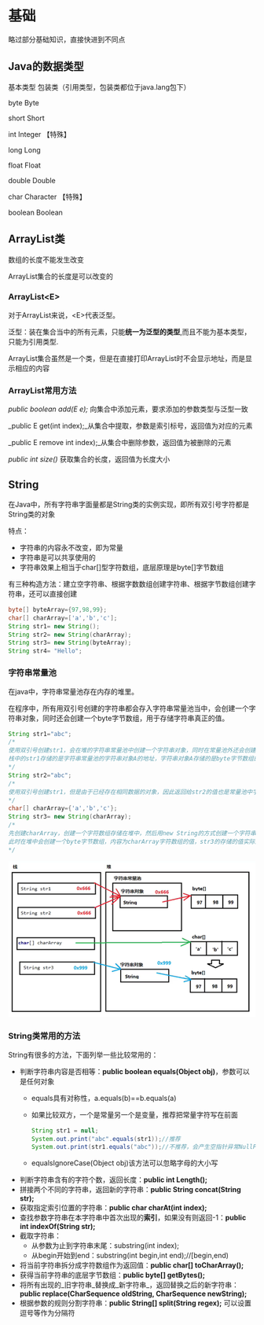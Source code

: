 # 基础

略过部分基础知识，直接快进到不同点

## Java的数据类型

基本类型 包装类（引用类型，包装类都位于java.lang包下）

byte Byte

short Short

int Integer 【特殊】

long Long

float Float

double Double

char Character 【特殊】

boolean Boolean

## ArrayList类

数组的长度不能发生改变

ArrayList集合的长度是可以改变的

### ArrayList&lt;E&gt;

对于ArrayList来说，&lt;E&gt;代表泛型。

泛型：装在集合当中的所有元素，只能**统一为泛型的类型**,而且不能为基本类型，只能为引用类型.

ArrayList集合虽然是一个类，但是在直接打印ArrayList时不会显示地址，而是显示相应的内容

### ArrayList常用方法

_public boolean add\(E e\);_ 向集合中添加元素，要求添加的参数类型与泛型一致

_public E get\(int index\);_从集合中提取，参数是索引标号，返回值为对应的元素

_public E remove int index\);_从集合中删除参数，返回值为被删除的元素

_public int size\(\)_ 获取集合的长度，返回值为长度大小

## String

在Java中，所有字符串字面量都是String类的实例实现，即所有双引号字符都是String类的对象

特点：

* 字符串的内容永不改变，即为常量
* 字符串是可以共享使用的
* 字符串效果上相当于char\[\]型字符数组，底层原理是byte\[\]字节数组

有三种构造方法：建立空字符串、根据字数数组创建字符串、根据字节数组创建字符串，还可以直接创建

```java
byte[] byteArray={97,98,99};
char[] charArray=['a','b','c'];
String str1= new String();
String str2= new String(charArray);
String str3= new String(byteArray);
String str4= "Hello";
```

### 字符串常量池

在java中，字符串常量池存在内存的堆里。

在程序中，所有用双引号创建的字符串都会存入字符串常量池当中，会创建一个字符串对象，同时还会创建一个byte字节数组，用于存储字符串真正的值。

```java
String str1="abc";
/*
使用双引号创建str1，会在堆的字符串常量池中创建一个字符串对象，同时在常量池外还会创建一个byte字节数组
栈中的str1存储的是字符串常量池的字符串对象A的地址，字符串对象A存储的是byte字节数组的地址，字节数组存取的是字符串真正的内容
*/
String str2="abc";
/*
使用双引号创建str1，但是由于已经存在相同数据的对象，因此返回给str2的值也是常量池中字符串对象A的地址
*/
char[] charArray={'a','b','c'};
String str3= new String(charArray);
/*
先创建charArray，创建一个字符数组存储在堆中，然后用new String的方式创建一个字符串对象
此时在堆中会创建一个byte字节数组，内容为charArray字符数组的值，str3的存储的值实际上为byte字节数组的地址
*/
```

![](../../.gitbook/assets/image-20210216211000171.png)

### String类常用的方法

String有很多的方法，下面列举一些比较常用的：

* 判断字符串内容是否相等：**public boolean equals\(Object obj\)**，参数可以是任何对象
  * equals具有对称性，a.equals\(b\)==b.equals\(a\)
  * 如果比较双方，一个是常量另一个是变量，推荐把常量字符写在前面

    ```java
    String str1 = null;
    System.out.print("abc".equals(str1));//推荐
    System.out.print(str1.equals("abc"));//不推荐，会产生空指针异常NullPointerException
    ```

  * equalsIgnoreCase\(Object obj\)该方法可以忽略字母的大小写
* 判断字符串含有的字符个数，返回长度：**public int Length\(\);**
* 拼接两个不同的字符串，返回新的字符串：**public String concat\(String str\);**
* 获取指定索引位置的字符串：**public char charAt\(int index\);**
* 查找参数字符串在本字符串中首次出现的**索引**，如果没有则返回-1：**public int indexOf\(String str\);**
* 截取字符串：
  * 从参数为止到字符串末尾：substring\(int index\);
  * 从begin开始到end：substring\(int begin,int end\);//\[begin,end\)
* 将当前字符串拆分成字符数组作为返回值：**public char\[\] toCharArray\(\);**
* 获得当前字符串的底层字节数组：**public byte\[\] getBytes\(\);**
* 将所有出现的_旧字符串_替换成_新字符串_，返回替换之后的新字符串：**public replace\(CharSequence oldString, CharSequence newString\);**
* 根据参数的规则分割字符串：**public String\[\] split\(String regex\);** 可以设置逗号等作为分隔符


